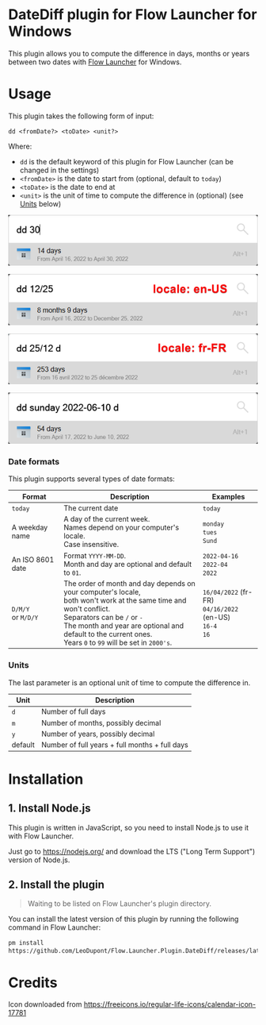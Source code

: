 # DateDiff plugin for Flow Launcher for Windows

This plugin allows you to compute the difference in days, months or years between two dates with [Flow Launcher](https://github.com/Flow-Launcher/Flow.Launcher) for Windows.

# Usage

This plugin takes the following form of input:
```
dd <fromDate?> <toDate> <unit?>
```

Where:
- `dd` is the default keyword of this plugin for Flow Launcher (can be changed in the settings)
- `<fromDate>` is the date to start from (optional, default to `today`)
- `<toDate>` is the date to end at
- `<unit>` is the unit of time to compute the difference in (optional) (see [Units](#units) below)

![usage screenshot 1](https://raw.githubusercontent.com/LeoDupont/Flow.Launcher.Plugin.DateDiff/main/.readme-images/example1.png)


![usage screenshot 2](https://raw.githubusercontent.com/LeoDupont/Flow.Launcher.Plugin.DateDiff/main/.readme-images/example2.png)


![usage screenshot 3](https://raw.githubusercontent.com/LeoDupont/Flow.Launcher.Plugin.DateDiff/main/.readme-images/example3.png)


![usage screenshot 4](https://raw.githubusercontent.com/LeoDupont/Flow.Launcher.Plugin.DateDiff/main/.readme-images/example4.png)

### Date formats

This plugin supports several types of date formats:

| Format | Description | Examples |
| ------ | ----------- | ------- |
| `today` | The current date | `today` |
| A weekday name | A day of the current week.<br/>Names depend on your computer's locale.<br/> Case insensitive. | `monday`<br/>`tues`<br/>`Sund` |
| An ISO 8601 date | Format `YYYY-MM-DD`.<br/> Month and day are optional and default to `01`. | `2022-04-16`<br/>`2022-04`<br/>`2022` |
| `D/M/Y`<br/>or `M/D/Y` | The order of month and day depends on your computer's locale, <br/>both won't work at the same time and won't conflict.<br/>Separators can be `/` or `-`<br/>The month and year are optional and default to the current ones.<br/>Years `0` to `99` will be set in `2000's`. | `16/04/2022` (fr-FR)<br/>`04/16/2022` (en-US)<br/>`16-4`<br/>`16` |

### Units

The last parameter is an optional unit of time to compute the difference in.

| Unit | Description |
| ----- | ----------- |
| `d` | Number of full days |
| `m` | Number of months, possibly decimal |
| `y` | Number of years, possibly decimal |
| default | Number of full years + full months + full days |

# Installation

## 1. Install Node.js

This plugin is written in JavaScript, so you need to install Node.js to use it with Flow Launcher.

Just go to https://nodejs.org/ and download the LTS ("Long Term Support") version of Node.js.

## 2. Install the plugin

> Waiting to be listed on Flow Launcher's plugin directory.

You can install the latest version of this plugin by running the following command in Flow Launcher:
```
pm install https://github.com/LeoDupont/Flow.Launcher.Plugin.DateDiff/releases/latest/download/Flow.Launcher.Plugin.DateDiff.zip
```

# Credits

Icon downloaded from https://freeicons.io/regular-life-icons/calendar-icon-17781
